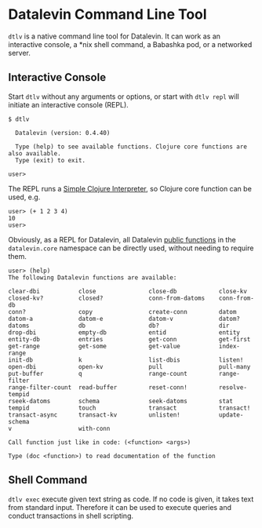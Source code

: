 # Datalevin Command Line Tool

`dtlv` is a native command line tool for Datalevin. It can work as an
interactive console, a *nix shell command, a Babashka pod, or a networked
server.

## Interactive Console

Start `dtlv` without any arguments or options, or start with `dtlv repl` will initiate an interactive console (REPL).

```console
$ dtlv

  Datalevin (version: 0.4.40)

  Type (help) to see available functions. Clojure core functions are also available.
  Type (exit) to exit.

user>
```
The REPL runs a [Simple Clojure Interpreter](https://github.com/borkdude/sci),
so Clojure core function can be used, e.g.

```console
user> (+ 1 2 3 4)
10
user>
```

Obviously, as a REPL for Datalevin, all Datalevin [public
functions](https://juji-io.github.io/datalevin/index.html) in the
`datalevin.core` namespace can be directly used, without needing to require
them.

```console
user> (help)
The following Datalevin functions are available:

clear-dbi           close               close-db            close-kv
closed-kv?          closed?             conn-from-datoms    conn-from-db
conn?               copy                create-conn         datom
datom-a             datom-e             datom-v             datom?
datoms              db                  db?                 dir
drop-dbi            empty-db            entid               entity
entity-db           entries             get-conn            get-first
get-range           get-some            get-value           index-range
init-db             k                   list-dbis           listen!
open-dbi            open-kv             pull                pull-many
put-buffer          q                   range-count         range-filter
range-filter-count  read-buffer         reset-conn!         resolve-tempid
rseek-datoms        schema              seek-datoms         stat
tempid              touch               transact            transact!
transact-async      transact-kv         unlisten!           update-schema
v                   with-conn

Call function just like in code: (<function> <args>)

Type (doc <function>) to read documentation of the function
```

## Shell Command

`dtlv exec` execute given text string as code. If no code is given, it takes
text from standard input. Therefore it can be used to execute queries and
conduct transactions in shell scripting.
